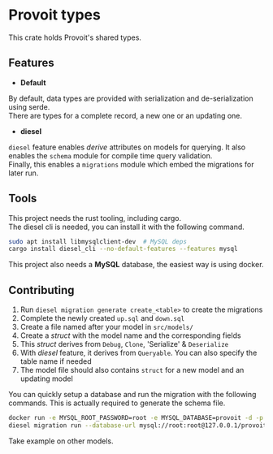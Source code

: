 # Provoit types

This crate holds Provoit's shared types.

## Features

- **Default**

By default, data types are provided with serialization and de-serialization using serde.  
There are types for a complete record, a new one or an updating one.

- **diesel**

`diesel` feature enables *derive* attributes on models for querying. It also enables the `schema` module for compile time query validation.  
Finally, this enables a `migrations` module which embed the migrations for later run.

## Tools

This project needs the rust tooling, including cargo.  
The diesel cli is needed, you can install it with the following command.

```sh
sudo apt install libmysqlclient-dev  # MySQL deps
cargo install diesel_cli --no-default-features --features mysql
```

This project also needs a **MySQL** database, the easiest way is using docker.

## Contributing

1. Run `diesel migration generate create_<table>` to create the migrations
2. Complete the newly created `up.sql` and `down.sql`
3. Create a file named after your model in `src/models/`
4. Create a *struct* with the model name and the corresponding fields
5. This *struct* derives from `Debug`, `Clone`, 'Serialize' & `Deserialize`
6. With *diesel* feature, it derives from `Queryable`. You can also specify the table name if needed
7. The model file should also contains `struct` for a new model and an updating model


You can quickly setup a database and run the migration with the following commands. This is actually required to generate the schema file.

```sh
docker run -e MYSQL_ROOT_PASSWORD=root -e MYSQL_DATABASE=provoit -d -p 3306:3306 --rm mysql:latest
diesel migration run --database-url mysql://root:root@127.0.0.1/provoit
```

Take example on other models.
